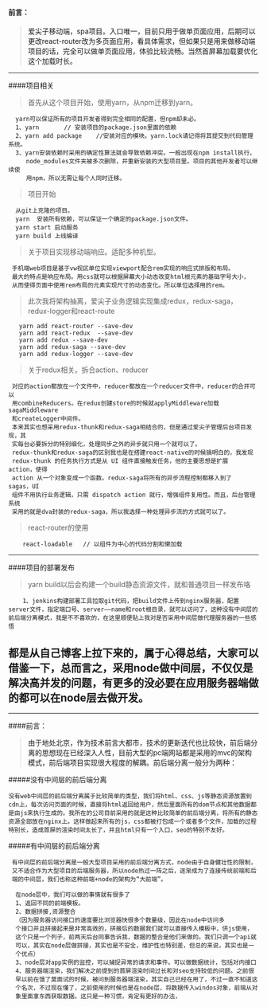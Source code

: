 #### 前言：
><a>爱尖子移动端，spa项目。入口唯一，目前只用于做单页面应用，后期可以更改react-router改为多页面应用，看具体需求，但如果只是用来做移动端项目的话，完全可以做单页面应用，体验比较流畅。当然首屏幕加载要优化这个加载时长。


----------
####项目相关
>首先从这个项目开始，使用yarn，从npm迁移到yarn。

```
  yarn可以保证所有的项目开发者得到完全相同的配置，但npm却未必。
  1、yarn       // 安装项目的package.json里面的依赖
  2、yarn add package    //安装对应的模块。yarn.lock请记得将其提交到代码管理系统。
  3、yarn安装依赖时采用的确定性算法就会导致依赖冲突。一般出现在npm install执行，  
     node_modules文件夹被多次删除，并重新安装的大型项目里。项目的其他开发者可以继续使  
     用npm，所以无需让每个人同时迁移。
```
>项目开始
```
  从git上克隆的项目。
  yarn  安装所有依赖，可以保证一个确定的package.json文件。
  yarn start 启动服务
  yarn build 上线编译
```
>关于项目实现移动端响应。适配多种机型。
```
 手机端web项目是基于vw视区单位实现viewport配合rem实现的响应式排版和布局。  
 最大的特点是响应布局。用css就可以根据屏幕大小动态改变html根元素的基础字号大小，  
 从而使得页面中使用rem布局的元素实现尺寸的动态变化。所以单位选择用的rem。
```
>此次我将架构抽离，爱尖子业务逻辑实现集成redux，redux-saga，redux-logger和react-route
```
   yarn add react-router --save-dev
   yarn add react-redux  --save-dev
   yarn add redux --save-dev
   yarn add redux-saga --save-dev
   yarn add redux-logger --save-dev
```
>关于redux相关。拆合action、reducer
```
 对应的action都放在一个文件中，reducer都放在一个reducer文件中，reducer的合并可以  
 用combineReducers。在redux创建store的时候就applyMiddleware加载sagaMiddleware  
 和createLogger中间件。
 本来其实也想采用redux-thunk和redux-saga相结合的，但是通过爱尖子管理后台项目发现，其  
 实每台必要拆分的特别细化，处理同步之外的异步就只用一个就可以了。
 redux-thunk和redux-saga的区别我也是在搭建react-native的时候搞明白的，我发现  
 redux-thunk 的任务执行方式是从 UI 组件直接触发任务，他的主要思想是扩展 action，使得     
 action 从一个对象变成一个函数。redux-saga将所有的异步流程控制都移入到了 sagas，UI   
 组件不用执行业务逻辑，只需 dispatch action 就行，增强组件复用性。而且，后台管理系统  
 采用的就是dva封装的redux-saga，所以我选择一种处理异步流的方式就可以了。
```
>react-router的使用
```
    react-loadable   // 以组件为中心的代码分割和懒加载
```

----------
####项目的部署发布

>yarn build以后会构建一个build静态资源文件，就和普通项目一样发布咯
```
    1、jenkins构建部署工具拉取git代码，把build文件上传到nginx服务器，配置server文件，指定端口号、server——name和root根目录，就可以访问了，这种没有中间层的前后端分离模式，我是不不喜欢的，在这里顺便贴上我对是否采用中间层做代理服务器的一些感悟
```
## 都是从自己博客上拉下来的，属于心得总结，大家可以借鉴一下，总而言之，采用node做中间层，不仅仅是解决高并发的问题，有更多的没必要在应用服务器端做的都可以在node层去做开发。
----------
####前言：

> <a>由于地处北京，作为技术前言大都市，技术的更新迭代也比较快，前后端分离的思想现在已经深入人性，目前大型的pc端网站都是采用的mvc的架构模式，前后端项目实现很大程度的解耦。前后端分离一般分为两种： 

#####没有中间层的前后端分离 
	
	没有web中间层的前后端分离属于比较简单的类型，我们将html、css、js等静态资源放置到  
	cdn上，每次访问页面的时候，直接将html返回给用户，然后里面所有的dom节点和其他数据都  
	是由js来执行生成的。我所在的公司目前采用的就是这种比较简单的前后端分离，将所有的静态  
	资源全部放在nginx上。这样做起来所有的js，css都被打包成一个或者多个文件，加载的过程  
	特别长，造成首屏的渲染时间太长了，并且html只有一个入口，seo的特别不友好。
#####有中间层的前后端分离
  
     有中间层的前后端分离是一般大型项目采用的前后端分离方式，node由于自身健壮性的限制，  
     又不适合作为大型项目的后端服务器，所以node热过一阵之后，逐渐成为了连接传统前端和后  
     端的中间层，我们也称这种前端+node的架构为“大前端”。
 
      在node层中，我们可以做的事情就有很多了
      1、返回不同的前端模板。
      2、数据拼接,资源整合  
      （因为服务器访问接口的速度要比浏览器快很多个数量级，因此在node中访问多  
      个接口并且拼接起来是非常高效的，拼接后的数据我们就可以直接传入模板中，供js使用，  
      这个只是一个列子，前两天后台同事告诉我，数据的整合是他们来做的。我们只调一个api就  
      可以，其实在node层做拼接，其实也是不安全，维护性也特别差，但总的来说，其实也是一  
      个优点）  
      3、node层对app实例的监控，可以捕捉异常的请求和事件。可以做数据统计，包括对内接口  
      4、服务器端渲染，我们解决之前提到的首屏渲染时间过长和对seo支持较低的问题。之前很  
      早以前在饿了莫面试的时候，被问到服务器端渲染，其实自己已经在用了，不过一直不知道这  
      个名次，不过现在懂了，之前使用的时候也是在node层，将数据传入windos对象，前端从对  
      象里面拿东西获取数据。这只是一种习惯，肯定有更好的办法，
     